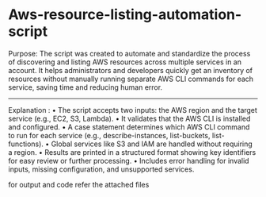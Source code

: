# Aws-resource-listing-automation-script

Purpose:
The script was created to automate and standardize the process of discovering and listing AWS resources across multiple services in an account. It helps administrators and developers quickly get an inventory of resources without manually running separate AWS CLI commands for each service, saving time and reducing human error.
________________________________________
Explanation :
•	The script accepts two inputs: the AWS region and the target service (e.g., EC2, S3, Lambda).
•	It validates that the AWS CLI is installed and configured.
•	A case statement determines which AWS CLI command to run for each service (e.g., describe-instances, list-buckets, list-functions).
•	Global services like S3 and IAM are handled without requiring a region.
•	Results are printed in a structured format showing key identifiers for easy review or further processing.
•	Includes error handling for invalid inputs, missing configuration, and unsupported services.

for output and code refer the attached files
